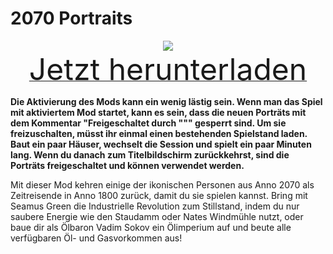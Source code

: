 # 2070 Portraits

<div align=center><img src="_media/Anno1800/mod_banners/smallmodscollection/banner20.png"/></div>

<div align=center><a href="https://g-4169.modapi.io/v1/games/4169/mods/3226644/files/4128293/download"> <font size="40">Jetzt herunterladen</font></a></div>

**Die Aktivierung des Mods kann ein wenig lästig sein. Wenn man das Spiel mit aktiviertem Mod startet, kann es sein, dass die neuen Porträts mit dem Kommentar "Freigeschaltet durch """ gesperrt sind. Um sie freizuschalten, müsst ihr einmal einen bestehenden Spielstand laden. Baut ein paar Häuser, wechselt die Session und spielt ein paar Minuten lang. Wenn du danach zum Titelbildschirm zurückkehrst, sind die Porträts freigeschaltet und können verwendet werden.**

Mit dieser Mod kehren einige der ikonischen Personen aus Anno 2070 als Zeitreisende in Anno 1800 zurück, damit du sie spielen kannst. Bring mit Seamus Green die Industrielle Revolution zum Stillstand, indem du nur saubere Energie wie den Staudamm oder Nates Windmühle nutzt, oder baue dir als Ölbaron Vadim Sokov ein Ölimperium auf und beute alle verfügbaren Öl- und Gasvorkommen aus!